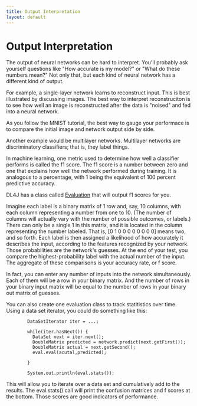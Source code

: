 ```yaml
---
title: Output Interpretation
layout: default
---
```


# Output Interpretation

The output of neural networks can be hard to interpret. You'll probably ask yourself questions like "How accurate is my model?" or "What do these numbers mean?" Not only that, but each kind of neural network has a different kind of output. 

For example, a single-layer network learns to reconstruct input. This is best illustrated by discussing images. The best way to interpret reconstruciton is to see how well an image is reconstructed after the data is "noised" and fed into a neural network. 

As you follow the MNIST tutorial, the best way to gauge your performace is to compare the initial image and network output side by side.

Another example would be multilayer networks. Multilayer networks are discriminatory classifiers; that is, they label things. 

In machine learning, one metric used to determine how well a classifier performs is called the f1 score. The f1 score is a number between zero and one that explains how well the network performed during training. It is analogous to a percentage, with 1 being the equivalent of 100 percent predictive accuracy.

DL4J has a class called [Evaluation](../doc/org/deeplearning4j/eval/Evaluation.html) that will output f1 scores for you.

Imagine each label is a binary matrix of 1 row and, say, 10 columns, with each column representing a number from one to 10. (The number of columns will actually vary with the number of possible outcomes, or labels.) There can only be a single 1 in this matrix, and it is located in the column representing the number labeled. That is, [0 1 0 0 0 0 0 0 0 0] means two, and so forth. 
Each label is then assigned a likelihood of how accurately it describes the input, according to the features recognized by your network. Those probabilities are the network's guesses. At the end of your test, you compare the highest-probability label with the actual number of the input. The aggregate of these comparisons is your accuracy rate, or f score. 

In fact, you can enter any number of inputs into the network simultaneously. Each of them will be a row in your binary matrix. And the number of rows in your binary input matrix will be equal to the number of rows in your binary out matrix of guesses.

You can also create one evaluation class to track statitistics over time. Using a data set iterator, you could do something like this:

            DataSetIterator iter = ...;

            while(iter.hasNext()) {
              DataSet next = iter.next();
              DoubleMatrix predicted = network.predict(next.getFirst());
              DoubleMatrix actual = next.getSecond();
              eval.eval(acutal,predicted);

            }

            System.out.println(eval.stats());

This will allow you to iterate over a data set and cumulatively add to the results. The eval.stats() call will print the confusion matrices and f scores at the bottom. Those scores are good indicators of performance. 
